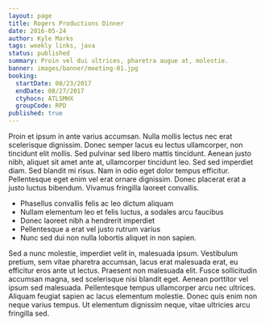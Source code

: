 ```yaml
---
layout: page
title: Rogers Productions Dinner
date: 2016-05-24
author: Kyle Marks
tags: weekly links, java
status: published
summary: Proin vel dui ultrices, pharetra augue at, molestie.
banner: images/banner/meeting-01.jpg
booking:
  startDate: 08/23/2017
  endDate: 08/27/2017
  ctyhocn: ATLSMHX
  groupCode: RPD
published: true
---
```

Proin et ipsum in ante varius accumsan. Nulla mollis lectus nec erat scelerisque dignissim. Donec semper lacus eu lectus ullamcorper, non tincidunt elit mollis. Sed pulvinar sed libero mattis tincidunt. Aenean justo nibh, aliquet sit amet ante at, ullamcorper tincidunt leo. Sed sed imperdiet diam. Sed blandit mi risus. Nam in odio eget dolor tempus efficitur. Pellentesque eget enim vel erat ornare dignissim. Donec placerat erat a justo luctus bibendum. Vivamus fringilla laoreet convallis.

* Phasellus convallis felis ac leo dictum aliquam
* Nullam elementum leo et felis luctus, a sodales arcu faucibus
* Donec laoreet nibh a hendrerit imperdiet
* Pellentesque a erat vel justo rutrum varius
* Nunc sed dui non nulla lobortis aliquet in non sapien.

Sed a nunc molestie, imperdiet velit in, malesuada ipsum. Vestibulum pretium, sem vitae pharetra accumsan, lacus erat malesuada erat, eu efficitur eros ante ut lectus. Praesent non malesuada elit. Fusce sollicitudin accumsan magna, sed scelerisque nisi blandit eget. Aenean porttitor vel ipsum sed malesuada. Pellentesque tempus ullamcorper arcu nec ultrices. Aliquam feugiat sapien ac lacus elementum molestie. Donec quis enim non neque varius tempus. Ut elementum dignissim neque, vitae ultricies arcu fringilla sed.

